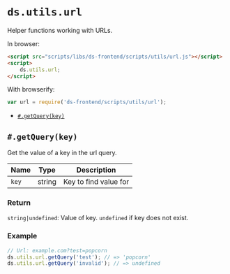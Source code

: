 # `ds.utils.url`

Helper functions working with URLs.

In browser:

```html
<script src="scripts/libs/ds-frontend/scripts/utils/url.js"></script>
<script>
    ds.utils.url;
</script>
```

With browserify:

```js
var url = require('ds-frontend/scripts/utils/url');
```

- [`#.getQuery(key)`](#getquerykey)

## `#.getQuery(key)`

Get the value of a key in the url query.

| Name | Type | Description |
| --- | --- | --- |
| `key` | string | Key to find value for |

### Return

`string|undefined`: Value of key. `undefined` if key does not exist.

### Example

```js
// Url: example.com?test=popcorn
ds.utils.url.getQuery('test'); // => 'popcorn'
ds.utils.url.getQuery('invalid'); // => undefined
```
